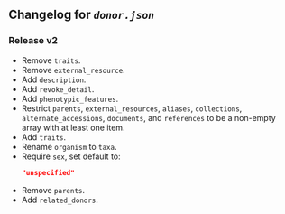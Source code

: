 ## Changelog for *`donor.json`*

### Release v2

* Remove `traits`.
* Remove `external_resource`.
* Add `description`.
* Add `revoke_detail`.
* Add `phenotypic_features`.
* Restrict `parents`, `external_resources`, `aliases`, `collections`, `alternate_accessions`, `documents`, and `references` to be a non-empty array with at least one item.
* Add `traits`.
* Rename `organism` to `taxa`.
* Require `sex`, set default to:
    ```json
    "unspecified"
    ```
* Remove `parents`.
* Add `related_donors`.
